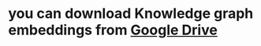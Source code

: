 # you can download Knowledge graph embeddings from [Google Drive](https://drive.google.com/drive/folders/1nMZniEyRuX8hTzjN8g3oOGBa5GKTjlDW?usp=sharing)

